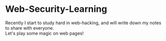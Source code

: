# Web-Security-Learning  
Recently I start to study hard in web-hacking, and will write down my notes to share with everyone.  
Let's play some magic on web pages!  

